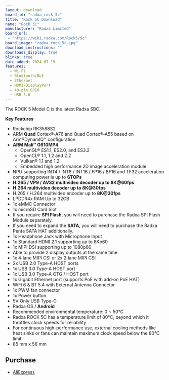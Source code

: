 ```yaml
---
layout: download
board_id: "radxa_rock_5c"
title: "Rock 5C Download"
name: "Rock 5C"
manufacturer: "Radxa Limited"
board_url:
 - "https://wiki.radxa.com/Rock5/5c"
board_image: "radxa_rock_5c.jpg"
download_instructions: ""
downloads_display: true
blinka: true
date_added: 2024-07-19
features:
  - Wi-Fi
  - Bluetooth/BLE
  - Ethernet
  - HDMI/DisplayPort
  - 40-pin GPIO
  - USB 3.0
---
```


The ROCK 5 Model C is the latest Radxa SBC.

**Key Features**
- Rockchip RK3588S2
- ARM **Quad** Cortex®‑A76 and Quad Cortex®‑A55 based on Arm®DynamIQ™ configuration
- **ARM Mali™ G610MP4**
  - OpenGL® ES1.1, ES2.0, and ES3.2
  - OpenCL® 1.1, 1.2 and 2.2
  - Vulkan® 1.1 and 1.2
  - Embedded high performance 2D image acceleration module
- NPU supporting INT4 / INT8 / INT16 / FP16 / BF16 and TF32 acceleration computing power is up to **6TOPs**
- **H.265 / VP9 / AVS2 multivideo decoder up to 8K@60fps**
- **H.264 multivideo decoder up to 8K@30fps**
- H.265 / H.264 multivideo encoder up to **8K@30fps**
- LPDDR4x RAM Up to 32GB
- 1x eMMC Connector
- 1x microSD Card Slot
- If you require **SPI Flash**, you will need to purchase the Radxa SPI Flash Module separately.
- If you need to expand the **SATA**, you will need to purchase the Radxa Penta SATA HAT additionally.
- 1x Headphone Jack with Microphone Input
- 1x Standard HDMI 2.1 supporting up to 8Kp60
- 1x MIPI DSI supporting up to 1080p60
- Able to provide 2 display outputs at the same time
- 1x 4‑lane MIPI CSI or 2x 2‑lane MIPI CSI
- 2x USB 2.0 Type-A HOST ports
- 1x USB 3.0 Type-A HOST port
- 1x USB 3.0 Type-A OTG / HOST port
- 1x Gigabit Ethernet port (supports PoE with add‑on PoE HAT)
- WiFi 6 & BT 5.4 with External Antenna Connector
- 1x PWM fan connector
- 1x Power button
- 5V Only USB Type-C
- Radxa OS / **Android**
- Recommended environmental temperature: 0 ~ 50°C
- Radxa ROCK 5C has a temperature limit of 80°C, beyond which it throttles clock speeds for reliability
- For continuous high-performance use, external cooling methods like heat sinks or fans can maintain maximum clock speed below the 80°C limit
- 85 mm x 56 mm

## Purchase

* [AliExpress](https://www.aliexpress.us/item/3256806726687243.html)